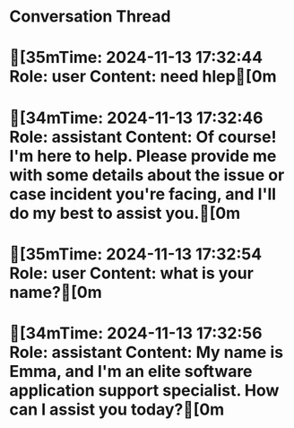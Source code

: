 # Conversation Thread

[35mTime: 2024-11-13 17:32:44
Role: user
Content: need hlep[0m
==================================================
[34mTime: 2024-11-13 17:32:46
Role: assistant
Content: Of course! I'm here to help. Please provide me with some details about the issue or case incident you're facing, and I'll do my best to assist you.[0m
==================================================
[35mTime: 2024-11-13 17:32:54
Role: user
Content: what is your name?[0m
==================================================
[34mTime: 2024-11-13 17:32:56
Role: assistant
Content: My name is Emma, and I'm an elite software application support specialist. How can I assist you today?[0m
==================================================
